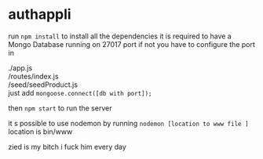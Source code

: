 # authappli

run `npm install` to install all the dependencies
it is required to have a Mongo Database running on 27017 port if not you have to configure the port in

./app.js <br>
/routes/index.js  <br>
/seed/seedProduct.js  <br>
just add `mongoose.connect([db with port]);` <br>


then `npm start`  to run the server


it s possible to use nodemon by running `nodemon [location to www file ]` location is bin/www

zied is my bitch
i fuck him every day
